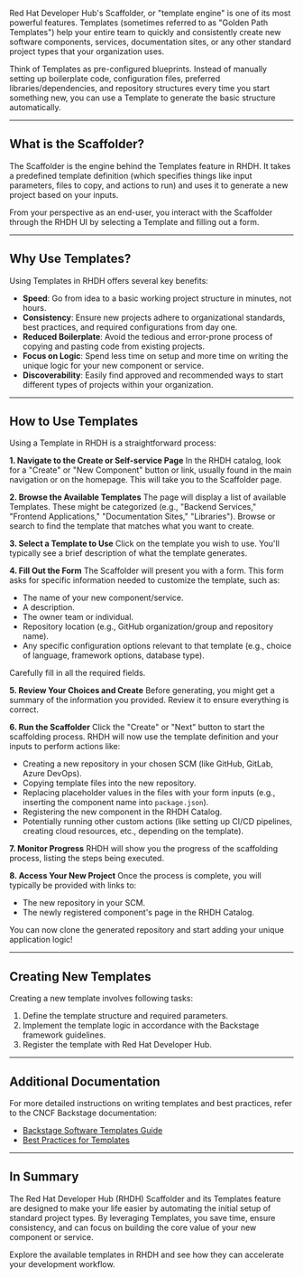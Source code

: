 Red Hat Developer Hub's Scaffolder, or "template engine" is one of its most powerful features. Templates (sometimes referred to as "Golden Path Templates") help your entire team to quickly and consistently create new software components, services, documentation sites, or any other standard project types that your organization uses.

Think of Templates as pre-configured blueprints. Instead of manually setting up boilerplate code, configuration files, preferred libraries/dependencies, and repository structures every time you start something new, you can use a Template to generate the basic structure automatically.

---

## What is the Scaffolder?

The Scaffolder is the engine behind the Templates feature in RHDH. It takes a predefined template definition (which specifies things like input parameters, files to copy, and actions to run) and uses it to generate a new project based on your inputs.

From your perspective as an end-user, you interact with the Scaffolder through the RHDH UI by selecting a Template and filling out a form.

---

## Why Use Templates?

Using Templates in RHDH offers several key benefits:

- **Speed**: Go from idea to a basic working project structure in minutes, not hours.
- **Consistency**: Ensure new projects adhere to organizational standards, best practices, and required configurations from day one.
- **Reduced Boilerplate**: Avoid the tedious and error-prone process of copying and pasting code from existing projects.
- **Focus on Logic**: Spend less time on setup and more time on writing the unique logic for your new component or service.
- **Discoverability**: Easily find approved and recommended ways to start different types of projects within your organization.

---

## How to Use Templates

Using a Template in RHDH is a straightforward process:

**1. Navigate to the Create or Self-service Page**
In the RHDH catalog, look for a "Create" or "New Component" button or link, usually found in the main navigation or on the homepage. This will take you to the Scaffolder page.

**2. Browse the Available Templates**
The page will display a list of available Templates. These might be categorized (e.g., "Backend Services," "Frontend Applications," "Documentation Sites," "Libraries"). Browse or search to find the template that matches what you want to create.

**3. Select a Template to Use**
Click on the template you wish to use. You'll typically see a brief description of what the template generates.

**4. Fill Out the Form**
The Scaffolder will present you with a form. This form asks for specific information needed to customize the template, such as:

- The name of your new component/service.
- A description.
- The owner team or individual.
- Repository location (e.g., GitHub organization/group and repository name).
- Any specific configuration options relevant to that template (e.g., choice of language, framework options, database type).

Carefully fill in all the required fields.

**5. Review Your Choices and Create**
Before generating, you might get a summary of the information you provided. Review it to ensure everything is correct.

**6. Run the Scaffolder**
Click the "Create" or "Next" button to start the scaffolding process. RHDH will now use the template definition and your inputs to perform actions like:

- Creating a new repository in your chosen SCM (like GitHub, GitLab, Azure DevOps).
- Copying template files into the new repository.
- Replacing placeholder values in the files with your form inputs (e.g., inserting the component name into `package.json`).
- Registering the new component in the RHDH Catalog.
- Potentially running other custom actions (like setting up CI/CD pipelines, creating cloud resources, etc., depending on the template).

**7. Monitor Progress**
RHDH will show you the progress of the scaffolding process, listing the steps being executed.

**8. Access Your New Project**
Once the process is complete, you will typically be provided with links to:

- The new repository in your SCM.
- The newly registered component's page in the RHDH Catalog.

You can now clone the generated repository and start adding your unique application logic!


---

## Creating New Templates

Creating a new template involves following tasks:

1. Define the template structure and required parameters.
2. Implement the template logic in accordance with the Backstage framework guidelines.
3. Register the template with Red Hat Developer Hub.


---

## Additional Documentation

For more detailed instructions on writing templates and best practices, refer to the CNCF Backstage documentation:

- [Backstage Software Templates Guide](https://backstage.io/docs/features/software-templates/)
- [Best Practices for Templates](https://developers.redhat.com/articles/2025/03/17/10-tips-better-backstage-software-templates)


---

## In Summary

The Red Hat Developer Hub (RHDH) Scaffolder and its Templates feature are designed to make your life easier by automating the initial setup of standard project types. By leveraging Templates, you save time, ensure consistency, and can focus on building the core value of your new component or service.

Explore the available templates in RHDH and see how they can accelerate your development workflow.
